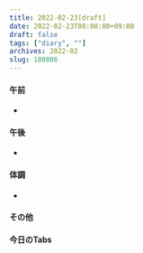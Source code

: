 ```yaml
---
title: 2022-02-23[draft]
date: 2022-02-23T00:00:00+09:00
draft: false
tags: ["diary", ""]
archives: 2022-02
slug: 180806
---
```

#### 午前
- 
#### 午後
- 
#### 体調
- 
#### その他
#### 今日のTabs